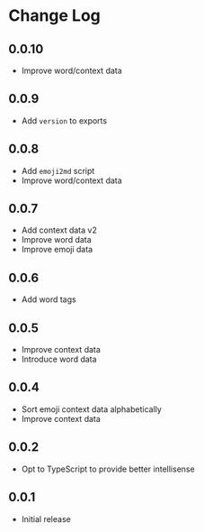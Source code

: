 # Change Log


## 0.0.10

- Improve word/context data

## 0.0.9

- Add `version` to exports

## 0.0.8

- Add `emoji2md` script
- Improve word/context data

## 0.0.7

- Add context data v2
- Improve word data
- Improve emoji data

## 0.0.6

- Add word tags

## 0.0.5

- Improve context data
- Introduce word data

## 0.0.4

- Sort emoji context data alphabetically
- Improve context data

## 0.0.2

- Opt to TypeScript to provide better intellisense

## 0.0.1

- Initial release
